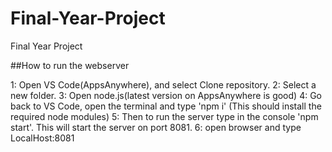 # Final-Year-Project
Final Year Project

##How to run the webserver

1: Open VS Code(AppsAnywhere), and select Clone repository.
2: Select a new folder.
3: Open node.js(latest version on AppsAnywhere is good)
4: Go back to VS Code, open the terminal and type 'npm i' (This should install the required node modules)
5: Then to run the server type in the console 'npm start'. This will start the server on port 8081.
6: open browser and type LocalHost:8081

